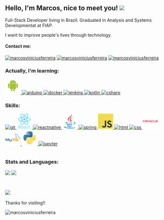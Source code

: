 ## Hello, I'm Marcos, nice to meet you! <img src=https://github.com/TheDudeThatCode/TheDudeThatCode/blob/master/Assets/Hi.gif width="25">

Full-Stack Developer living in Brazil.
Graduated in Analysis and Systems Developmentat at FIAP.

I want to improve people's lives through technology.
<br>

#### Contact me:
<p align="left"><a href="mailto:marcosferreiraf22@gmail.com" target="blank">          <img align="center" src="https://upload.wikimedia.org/wikipedia/commons/7/7e/Gmail_icon_%282020%29.svg" alt="marcosviniciusferreira" height="30" width="40" /></a>            <a href="https://linkedin.com/in/marcosvmferreira" target="_blank">          <img align="center" src="https://raw.githubusercontent.com/rahuldkjain/github-profile-readme-generator/master/src/images/icons/Social/linked-in-alt.svg" alt="marcosviniciusferreira" height="30" width="40" /></a>           <a href="https://instagram.com/marcosnaofazisso" target="_blank"><img align="center" src="https://raw.githubusercontent.com/rahuldkjain/github-profile-readme-generator/master/src/images/icons/Social/instagram.svg" alt="marcosviniciusferreira" height="30" width="40" /></a>
</p> 

### Actually, I'm learning:
<div style="display: inline_block" width="auto" height="auto">
 <p align="left"> 
 <a href="https://developer.android.com" target="_blank" rel="noreferrer"> 
 <img src="https://raw.githubusercontent.com/devicons/devicon/master/icons/android/android-original-wordmark.svg" alt="android" width="50" height="50"/> 
 </a> 
 
 <a href="https://www.arduino.cc/" target="_blank" rel="noreferrer"> 
 <img src="https://cdn.worldvectorlogo.com/logos/arduino-1.svg" alt="arduino" width="50" height="50"/> 
 </a> 
 <a href="https://www.docker.com/" target="_blank" rel="noreferrer"> 
 <img src="https://cdn.jsdelivr.net/gh/devicons/devicon/icons/docker/docker-original.svg" alt="docker" width="60" height="60"/> 
 </a> 
<a href="https://www.jenkins.io" target="_blank" rel="noreferrer"> 
<img src="https://www.vectorlogo.zone/logos/jenkins/jenkins-icon.svg" alt="jenkins" width="50" height="50"/> 
</a> 

<a href="https://kotlinlang.org" target="_blank" rel="noreferrer"> 
<img src="https://www.vectorlogo.zone/logos/kotlinlang/kotlinlang-icon.svg" alt="kotlin" width="50" height="50"/> 
</a> 
   
   
<a href="https://dotnet.microsoft.com/en-us/learn/csharp" target="_blank" rel="noreferrer"> 
<img src="https://cdn.jsdelivr.net/gh/devicons/devicon/icons/csharp/csharp-original.svg" alt="csharp" width="50" height="50"/>
</a>        
</div>

### Skills:
<div style="display: inline_block" width="auto" height="auto">
<a href="https://git-scm.com/" target="_blank" rel="noreferrer"> 
<img src="https://www.vectorlogo.zone/logos/git-scm/git-scm-icon.svg" alt="git" width="40" height="40"/>
</a>
<a href="https://reactjs.org/" target="_blank" rel="noreferrer"> 
<img src="https://raw.githubusercontent.com/devicons/devicon/master/icons/react/react-original-wordmark.svg" alt="react" width="50" height="50"/> 
</a>
<a href="https://reactnative.dev/" target="_blank" rel="noreferrer"> 
<img src="https://reactnative.dev/img/header_logo.svg" alt="reactnative" width="50" height="50"/> 
</a>
<a href="https://www.java.com" target="_blank" rel="noreferrer">
<img src="https://raw.githubusercontent.com/devicons/devicon/master/icons/java/java-original.svg" alt="java" width="50" height="50"/>
</a>
<a href="https://spring.io/" target="_blank" rel="noreferrer"> 
<img src="https://cdn.jsdelivr.net/gh/devicons/devicon/icons/spring/spring-original.svg" alt="spring" width="50" height="50"/>
</a>  
<a href="https://developer.mozilla.org/en-US/docs/Web/JavaScript" target="_blank" rel="noreferrer"> <img src="https://raw.githubusercontent.com/devicons/devicon/master/icons/javascript/javascript-original.svg" alt="javascript" width="50" height="50"/> 
</a> 
<a href="https://developer.mozilla.org/en-US/docs/Web/HTML" target="_blank" rel="noreferrer">  
<img src="https://cdn.jsdelivr.net/gh/devicons/devicon/icons/html5/html5-original.svg" alt="html" width="50" height="50"/>
</a>           
<a href="https://developer.mozilla.org/en-US/docs/Web/CSS" target="_blank" rel="noreferrer">
<img src="https://cdn.jsdelivr.net/gh/devicons/devicon/icons/css3/css3-original.svg" alt="css" width="50" height="50"/>
</a>           
<a href="https://www.oracle.com/" target="_blank" rel="noreferrer"> 
<img src="https://raw.githubusercontent.com/devicons/devicon/master/icons/oracle/oracle-original.svg" alt="oracle" width="50" height="50"/> 
</a>
<a href="https://www.mysql.com/" target="_blank" rel="noreferrer"> 
<img src="https://raw.githubusercontent.com/devicons/devicon/master/icons/mysql/mysql-original-wordmark.svg" alt="mysql" width="50" height="50"/> 
</a> 
<a href="https://www.python.org" target="_blank" rel="noreferrer"> 
<img src="https://raw.githubusercontent.com/devicons/devicon/master/icons/python/python-original.svg" alt="python" width="50" height="50"/> 
</a>
  <a href="https://www.jupyter.org" target="_blank" rel="noreferrer"> 
<img src="https://cdn.jsdelivr.net/gh/devicons/devicon/icons/jupyter/jupyter-original-wordmark.svg" alt="jupyter" width="50" height="50"/>
</a>


  
</div>
<br> 

### Stats and Languages:
<img height="170em" src="https://github-readme-stats.vercel.app/api?username=marcosnaofazisso&show_icons=true&theme=onedark"/>    <img height="170em" src="https://github-readme-stats.vercel.app/api/top-langs/?username=marcosnaofazisso&layout=compact&theme=onedark"/>

<br>

<a href="https://open.spotify.com/user/21d7hiulu3wt2aumjte6phqci?si=6bcac437f260499e" target="_blank"><img src="https://memegenerator.net/img/instances/72470409.jpg" width="400"></a>

Thanks for visiting!!
<p align="left">
<img src="https://komarev.com/ghpvc/?username=marcosnaofazisso&label=Profile%20views&color=0e75b6&style=flat" alt="marcosviniciusferreira" />
</p>
